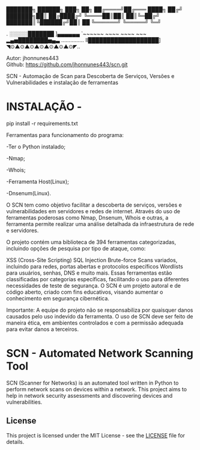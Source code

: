 
███████╗ ██████╗ ███╗   ██╗
██╔════╝██╔═══   ████╗ ██╔╝
███████╗██║      ██╔████╔╝
╚════██║██║      ██║╚═██╔╝
███████║╚██████╔╝██║  ██ 
╚══════╝ ╚═════╝ ╚═╝     
                                  
.
░░░░░███████ ]▄▄▄▄▄▄ `~~~~~~ ~~~~ ~~~~ ~~~
▂▄▅████████▅▄▃ ...............
Il███████████████████]
◥⊙▲⊙▲⊙▲⊙▲⊙▲⊙▲⊙◤..

Autor: jhonnunes443  
Github: https://github.com/jhonnunes443/scn.git
                  
SCN - Automação de Scan para Descoberta de Serviços, Versões e Vulnerabilidades e instalação de ferramentas

# INSTALAÇÃO -

pip install -r requirements.txt

Ferramentas para funcionamento do programa:

-Ter o Python instalado;

-Nmap;

-Whois;

-Ferramenta Host(Linux);

-Dnsenum(Linux).



O SCN tem como objetivo facilitar a descoberta de serviços, versões e vulnerabilidades em servidores e redes de internet. Através do uso de ferramentas poderosas como Nmap, Dnsenum, Whois e outras, a ferramenta permite realizar uma análise detalhada da infraestrutura de rede e servidores.

O projeto contém uma biblioteca de 394 ferramentas categorizadas, incluindo opções de pesquisa por tipo de ataque, como:

XSS (Cross-Site Scripting)
SQL Injection
Brute-force
Scans variados, incluindo para redes, portas abertas e protocolos específicos
Wordlists para usuários, senhas, DNS e muito mais.
Essas ferramentas estão classificadas por categorias específicas, facilitando o uso para diferentes necessidades de teste de segurança. O SCN é um projeto autoral e de código aberto, criado com fins educativos, visando aumentar o conhecimento em segurança cibernética.

Importante: A equipe do projeto não se responsabiliza por quaisquer danos causados pelo uso indevido da ferramenta. O uso de SCN deve ser feito de maneira ética, em ambientes controlados e com a permissão adequada para evitar danos a terceiros.

# SCN - Automated Network Scanning Tool

SCN (Scanner for Networks) is an automated tool written in Python to perform network scans on devices within a network. This project aims to help in network security assessments and discovering devices and vulnerabilities.

## License

This project is licensed under the MIT License - see the [LICENSE](LICENSE) file for details.
